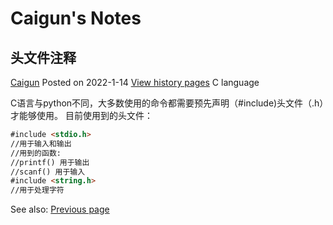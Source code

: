 # Caigun's Notes
## 头文件注释
[Caigun](/my_page) 
Posted on 2022-1-14 [View history pages](/content)
C language

C语言与python不同，大多数使用的命令都需要预先声明（#include)头文件（.h）才能够使用。
目前使用到的头文件：
```Markdown
#include <stdio.h> 
//用于输入和输出
//用到的函数:
//printf() 用于输出
//scanf() 用于输入
#include <string.h> 
//用于处理字符
```

See also: [Previous page](/content/t01)